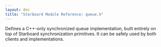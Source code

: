 ```yaml
---
layout: doc
title: "Starboard Module Reference: queue.h"
---
```


Defines a C++-only synchronized queue implementation, built entirely on top
of Starboard synchronization primitives. It can be safely used by both
clients and implementations.

